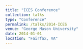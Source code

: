 ```yaml
---
title: "ICES Conference"
collection: talks
type: "Conference"
permalink: /talks/2014-ICES
venue: "George Mason University"
date: 2014-01-01
location: "Fairfax, VA"
---
```


